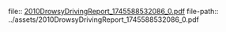 file:: [2010DrowsyDrivingReport_1745588532086_0.pdf](../assets/2010DrowsyDrivingReport_1745588532086_0.pdf)
file-path:: ../assets/2010DrowsyDrivingReport_1745588532086_0.pdf

